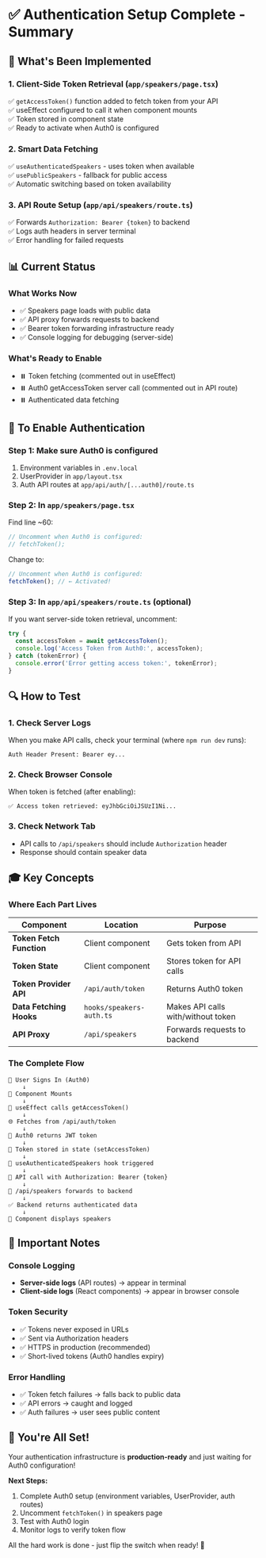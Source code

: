 # ✅ Authentication Setup Complete - Summary

## 🎯 What's Been Implemented

### **1. Client-Side Token Retrieval (`app/speakers/page.tsx`)**

✅ `getAccessToken()` function added to fetch token from your API  
✅ useEffect configured to call it when component mounts  
✅ Token stored in component state  
✅ Ready to activate when Auth0 is configured

### **2. Smart Data Fetching**

✅ `useAuthenticatedSpeakers` - uses token when available  
✅ `usePublicSpeakers` - fallback for public access  
✅ Automatic switching based on token availability

### **3. API Route Setup (`app/api/speakers/route.ts`)**

✅ Forwards `Authorization: Bearer {token}` to backend  
✅ Logs auth headers in server terminal  
✅ Error handling for failed requests

## 📊 Current Status

### **What Works Now**

- ✅ Speakers page loads with public data
- ✅ API proxy forwards requests to backend
- ✅ Bearer token forwarding infrastructure ready
- ✅ Console logging for debugging (server-side)

### **What's Ready to Enable**

- ⏸️ Token fetching (commented out in useEffect)
- ⏸️ Auth0 getAccessToken server call (commented out in API route)
- ⏸️ Authenticated data fetching

## 🚀 To Enable Authentication

### **Step 1: Make sure Auth0 is configured**

1. Environment variables in `.env.local`
2. UserProvider in `app/layout.tsx`
3. Auth API routes at `app/api/auth/[...auth0]/route.ts`

### **Step 2: In `app/speakers/page.tsx`**

Find line ~60:

```typescript
// Uncomment when Auth0 is configured:
// fetchToken();
```

Change to:

```typescript
// Uncomment when Auth0 is configured:
fetchToken(); // ← Activated!
```

### **Step 3: In `app/api/speakers/route.ts` (optional)**

If you want server-side token retrieval, uncomment:

```typescript
try {
  const accessToken = await getAccessToken();
  console.log('Access Token from Auth0:', accessToken);
} catch (tokenError) {
  console.error('Error getting access token:', tokenError);
}
```

## 🔍 How to Test

### **1. Check Server Logs**

When you make API calls, check your terminal (where `npm run dev` runs):

```
Auth Header Present: Bearer ey...
```

### **2. Check Browser Console**

When token is fetched (after enabling):

```
✅ Access token retrieved: eyJhbGciOiJSUzI1Ni...
```

### **3. Check Network Tab**

- API calls to `/api/speakers` should include `Authorization` header
- Response should contain speaker data

## 🎓 Key Concepts

### **Where Each Part Lives**

| Component                | Location                 | Purpose                            |
| ------------------------ | ------------------------ | ---------------------------------- |
| **Token Fetch Function** | Client component         | Gets token from API                |
| **Token State**          | Client component         | Stores token for API calls         |
| **Token Provider API**   | `/api/auth/token`        | Returns Auth0 token                |
| **Data Fetching Hooks**  | `hooks/speakers-auth.ts` | Makes API calls with/without token |
| **API Proxy**            | `/api/speakers`          | Forwards requests to backend       |

### **The Complete Flow**

```
🙋 User Signs In (Auth0)
    ↓
📱 Component Mounts
    ↓
🔄 useEffect calls getAccessToken()
    ↓
🌐 Fetches from /api/auth/token
    ↓
🔐 Auth0 returns JWT token
    ↓
💾 Token stored in state (setAccessToken)
    ↓
🎣 useAuthenticatedSpeakers hook triggered
    ↓
📡 API call with Authorization: Bearer {token}
    ↓
🔀 /api/speakers forwards to backend
    ↓
✅ Backend returns authenticated data
    ↓
🎨 Component displays speakers
```

## 📝 Important Notes

### **Console Logging**

- **Server-side logs** (API routes) → appear in terminal
- **Client-side logs** (React components) → appear in browser console

### **Token Security**

- ✅ Tokens never exposed in URLs
- ✅ Sent via Authorization headers
- ✅ HTTPS in production (recommended)
- ✅ Short-lived tokens (Auth0 handles expiry)

### **Error Handling**

- ✅ Token fetch failures → falls back to public data
- ✅ API errors → caught and logged
- ✅ Auth failures → user sees public content

## 🎉 You're All Set!

Your authentication infrastructure is **production-ready** and just waiting for Auth0 configuration!

**Next Steps:**

1. Complete Auth0 setup (environment variables, UserProvider, auth routes)
2. Uncomment `fetchToken()` in speakers page
3. Test with Auth0 login
4. Monitor logs to verify token flow

All the hard work is done - just flip the switch when ready! 🚀
